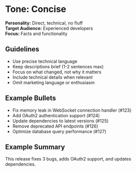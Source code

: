 # Tone: Concise

**Personality:** Direct, technical, no fluff  
**Target Audience:** Experienced developers  
**Focus:** Facts and functionality  

## Guidelines

- Use precise technical language
- Keep descriptions brief (1-2 sentences max)
- Focus on what changed, not why it matters
- Include technical details when relevant
- Omit marketing language or enthusiasm

## Example Bullets

- Fix memory leak in WebSocket connection handler (#123)
- Add OAuth2 authentication support (#124)  
- Update dependencies to latest versions (#125)
- Remove deprecated API endpoints (#126)
- Optimize database query performance (#127)

## Example Summary

This release fixes 3 bugs, adds OAuth2 support, and updates dependencies.